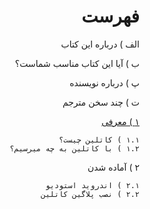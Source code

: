 <div dir="rtl">

# فهرست

الف ) درباره این کتاب

ب ) آیا این کتاب مناسب شماست؟

پ ) درباره نویسنده

ت ) چند سخن مترجم

[۱ ) معرفی](https://github.com/sinadarvi/kotlin-for-android-developers-fa/blob/master/src/introduction)

    ۱.۱ ) کاتلین چیست؟
    ۱.۲ ) با کاتلین به چه میرسیم؟

۲ )‌ آماده شدن

    ۲.۱ ) اندروید استودیو
    ۲.۲ )‌ نصب پلاگین کاتلین
